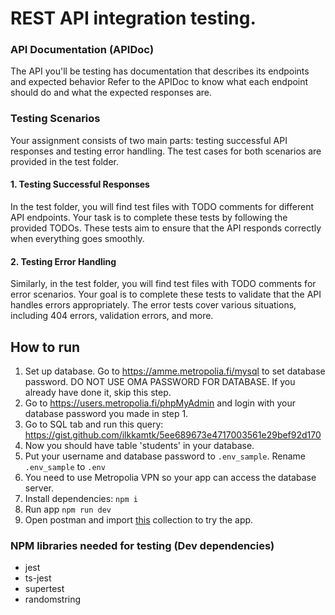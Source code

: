 # REST API integration testing.

### API Documentation (APIDoc)

The API you'll be testing has documentation that describes its endpoints and expected behavior Refer to the APIDoc to know what each endpoint should do and what the expected responses are.

### Testing Scenarios

Your assignment consists of two main parts: testing successful API responses and testing error handling. The test cases for both scenarios are provided in the test folder.

#### 1. Testing Successful Responses

In the test folder, you will find test files with TODO comments for different API endpoints. Your task is to complete these tests by following the provided TODOs. These tests aim to ensure that the API responds correctly when everything goes smoothly.

#### 2. Testing Error Handling

Similarly, in the test folder, you will find test files with TODO comments for error scenarios. Your goal is to complete these tests to validate that the API handles errors appropriately. The error tests cover various situations, including 404 errors, validation errors, and more.

## How to run

1. Set up database. Go to https://amme.metropolia.fi/mysql to set database password. DO NOT USE OMA PASSWORD FOR DATABASE. If you already have done it, skip this step.
2. Go to https://users.metropolia.fi/phpMyAdmin and login with your database password you made in step 1.
3. Go to SQL tab and run this query: https://gist.github.com/ilkkamtk/5ee689673e4717003561e29bef92d170
4. Now you should have table 'students' in your database.
5. Put your username and database password to `.env_sample`. Rename `.env_sample` to `.env`
6. You need to use Metropolia VPN so your app can access the database server.
7. Install dependencies: `npm i`
8. Run app `npm run dev`
9. Open postman and import [this](students.postman_collection.json) collection to try the app.

### NPM libraries needed for testing (Dev dependencies)

- jest
- ts-jest
- supertest
- randomstring
